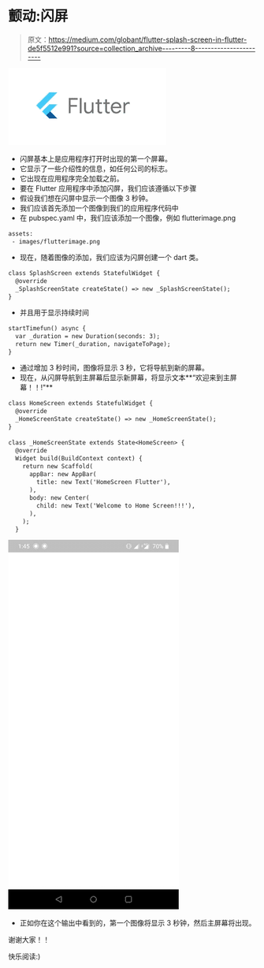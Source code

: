 # 颤动:闪屏

> 原文：<https://medium.com/globant/flutter-splash-screen-in-flutter-de5f5512e991?source=collection_archive---------8----------------------->

![](img/b5769239bc85628ccfc4b17f50137a44.png)

*   闪屏基本上是应用程序打开时出现的第一个屏幕。
*   它显示了一些介绍性的信息，如任何公司的标志。
*   它出现在应用程序完全加载之前。
*   要在 Flutter 应用程序中添加闪屏，我们应该遵循以下步骤
*   假设我们想在闪屏中显示一个图像 3 秒钟。
*   我们应该首先添加一个图像到我们的应用程序代码中
*   在 pubspec.yaml 中，我们应该添加一个图像，例如 flutterimage.png

```
assets:
 - images/flutterimage.png
```

*   现在，随着图像的添加，我们应该为闪屏创建一个 dart 类。

```
class SplashScreen extends StatefulWidget {
  @override
  _SplashScreenState createState() => new _SplashScreenState();
}
```

*   并且用于显示持续时间

```
startTimefun() async {
  var _duration = new Duration(seconds: 3);
  return new Timer(_duration, navigateToPage);
}
```

*   通过增加 3 秒时间，图像将显示 3 秒，它将导航到新的屏幕。
*   现在，从闪屏导航到主屏幕后显示新屏幕，将显示文本**“欢迎来到主屏幕！！!"**

```
class HomeScreen extends StatefulWidget {
  @override
  _HomeScreenState createState() => new _HomeScreenState();
}

class _HomeScreenState extends State<HomeScreen> {
  @override
  Widget build(BuildContext context) {
    return new Scaffold(
      appBar: new AppBar(
        title: new Text('HomeScreen Flutter'),
      ),
      body: new Center(
        child: new Text('Welcome to Home Screen!!!'),
      ),
    );
  }
```

![](img/2d68fdf2d273b7e868ff41fb426aaba3.png)

*   正如你在这个输出中看到的，第一个图像将显示 3 秒钟，然后主屏幕将出现。

谢谢大家！！

快乐阅读:)